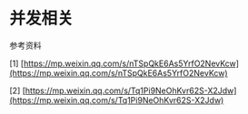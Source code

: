 # 并发相关



参考资料

\[1\] [https://mp.weixin.qq.com/s/nTSpQkE6As5YrfO2NevKcw](https://mp.weixin.qq.com/s/nTSpQkE6As5YrfO2NevKcw)

\[2\] [https://mp.weixin.qq.com/s/Tq1Pi9NeOhKvr62S-X2Jdw](https://mp.weixin.qq.com/s/Tq1Pi9NeOhKvr62S-X2Jdw)



